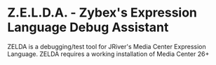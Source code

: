# Z.E.L.D.A. - Zybex's Expression Language Debug Assistant

ZELDA is a debugging/test tool for JRiver's Media Center Expression Language.
ZELDA requires a working installation of Media Center 26+

